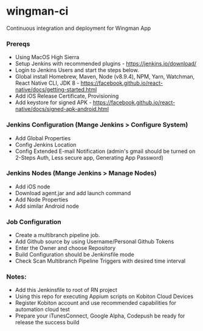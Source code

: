 # wingman-ci
Continuous integration and deployment for Wingman App

### Prereqs
-	Using MacOS High Sierra
-	Setup Jenkins with recommended plugins - https://jenkins.io/download/
-	Login to Jenkins Users and start the steps below.
-	Global install Homebrew, Maven, Node (v8.9.4), NPM, Yarn, Watchman, React Native CLI, JDK 8 - https://facebook.github.io/react-native/docs/getting-started.html
-	Add iOS Release Certificate, Provisioning
-	Add keystore for signed APK - https://facebook.github.io/react-native/docs/signed-apk-android.html

### Jenkins Configuration (Mange Jenkins > Configure System)
-	Add Global Properties
-	Config Jenkins Location
-	Config Extended E-mail Notification (admin's gmail should be turned on 2-Steps Auth, Less secure app, Generating App Password)

### Jenkins Nodes (Mange Jenkins > Manage Nodes)
-	Add iOS node
-	Download agent.jar and add launch command
-	Add Node Properties
-	Add similar Android node 

### Job Configuration
-	Create a multibranch pipeline job.
-	Add Github source by using Username/Personal Github Tokens
-	Enter the Owner and choose Repository
-	Build Configuration should be Jenkinsfile mode
-	Check Scan Multibranch Pipeline Triggers with desired time interval

### Notes:
- Add this Jenkinsfile to root of RN project
- Using this repo for executing Appium scripts on Kobiton Cloud Devices
- Register Kobiton account and use recommended capabilities for automation cloud test
- Prepare your iTunesConnect, Google Alpha, Codepush be ready for release the success build

